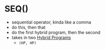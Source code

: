 SEQ()
=====
- sequential operator, kinda like a comma
- do this, then that
- do the first hybrid program, then the second
- takes in two [Hybrid Programs](https://github.com/n-crespo/NASA-2023/blob/master/pages/HybridPrograms.md)
	- `(HP, HP)`
